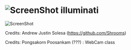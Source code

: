 ![ScreenShot](https://hostr.co/file/970/ceiIRJBaonDT/sboticon.png) illuminati
===

![ScreenShot](https://hostr.co/file/970/2oCOo63pmr1q/illuminatipicturew.png)

Credits: Andrew Justin Solesa (https://github.com/Shrooms)

Credits: Pongsakorn Poosankam (???) : WebCam class
